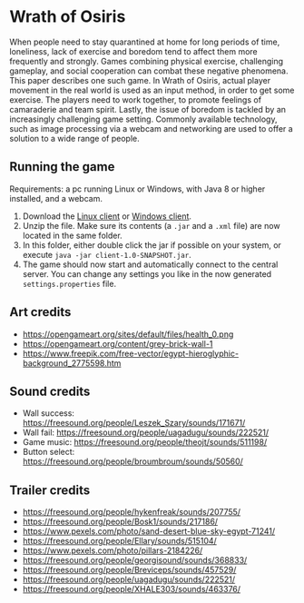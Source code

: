 # Wrath of Osiris
When people need to stay quarantined at home for long periods of time, loneliness, lack of exercise and boredom tend to affect them more frequently and strongly. Games combining physical exercise, challenging gameplay, and social cooperation can combat these negative phenomena. This paper describes one such game. In Wrath of Osiris, actual player movement in the real world is used as an input method, in order to get some exercise. The players need to work together, to promote feelings of camaraderie and team spirit. Lastly, the issue of boredom is tackled by an increasingly challenging game setting. Commonly available technology, such as image processing via a webcam and networking are used to offer a solution to a wide range of people.

## Running the game
Requirements: a pc running Linux or Windows, with Java 8 or higher installed, and a webcam.

1. Download the [Linux client](https://github.com/tudelft-cse-cp-cg-2/wrath-of-osiris/raw/release/client-release-linux.zip) or [Windows client](https://github.com/tudelft-cse-cp-cg-2/wrath-of-osiris/raw/release/client-release-windows.zip).
2. Unzip the file. Make sure its contents (a `.jar` and a `.xml` file) are now located in the same folder.
3. In this folder, either double click the jar if possible on your system, or execute `java -jar client-1.0-SNAPSHOT.jar`.
4. The game should now start and automatically connect to the central server. You can change any settings you like in the now generated `settings.properties` file.

## Art credits
*  https://opengameart.org/sites/default/files/health_0.png
*  https://opengameart.org/content/grey-brick-wall-1
*  https://www.freepik.com/free-vector/egypt-hieroglyphic-background_2775598.htm

## Sound credits
* Wall success: https://freesound.org/people/Leszek_Szary/sounds/171671/
* Wall fail: https://freesound.org/people/uagadugu/sounds/222521/
* Game music: https://freesound.org/people/theojt/sounds/511198/
* Button select: https://freesound.org/people/broumbroum/sounds/50560/

## Trailer credits
* https://freesound.org/people/hykenfreak/sounds/207755/
* https://freesound.org/people/Bosk1/sounds/217186/
* https://www.pexels.com/photo/sand-desert-blue-sky-egypt-71241/
* https://freesound.org/people/Ellary/sounds/515104/
* https://www.pexels.com/photo/pillars-2184226/
* https://freesound.org/people/georgisound/sounds/368833/
* https://freesound.org/people/Breviceps/sounds/457529/
* https://freesound.org/people/uagadugu/sounds/222521/ 
* https://freesound.org/people/XHALE303/sounds/463376/
